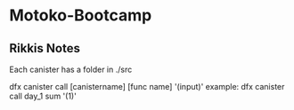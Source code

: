 # Motoko-Bootcamp

## Rikkis Notes 
Each canister has a folder in ./src

dfx canister call [canistername] [func name] '(input)'
example:
    dfx canister call day_1 sum '(1)'
